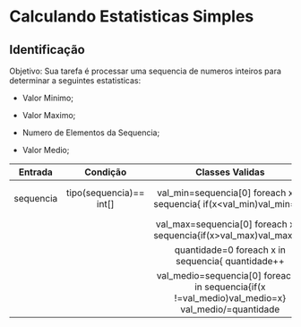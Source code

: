 # Calculando Estatisticas Simples

## Identificação

Objetivo: Sua tarefa é processar uma sequencia de numeros inteiros para determinar a seguintes estatisticas:

- Valor Minimo;

- Valor Maximo;

- Numero de Elementos da Sequencia;

- Valor Medio;



|Entrada|Condição|Classes Validas| Classes Invalidas|
|:-:|:----------------------------:|:------------------:|:--------------------:|
| sequencia | tipo(sequencia)== int[] | val_min=sequencia[0] foreach x in sequencia{  if(x<val_min)val_min=x  }    | foreach x in sequencia{x != (int)x} foreach x in sequencia{if(x>val_max)}|
| |    | val_max=sequencia[0] foreach x in sequencia{if(x>val_max)val_max=x}|foreach x in sequencia{if(x>val_max)}|
| |    | quantidade=0  foreach x in sequencia{  quantidade++ |- |
| |    | val_medio=sequencia[0] foreach x in sequencia{if(x !=val_medio)val_medio=x}  val_medio/=quantidade|-|
